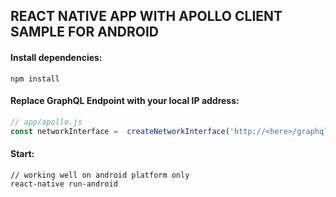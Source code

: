 ## REACT NATIVE APP WITH APOLLO CLIENT SAMPLE FOR ANDROID

#### Install dependencies:
```
npm install
```

#### Replace GraphQL Endpoint with your local IP address:
```javascript
// app/apollo.js
const networkInterface =  createNetworkInterface('http://<here>/graphql');
```

#### Start:
```
// working well on android platform only
react-native run-android
```

